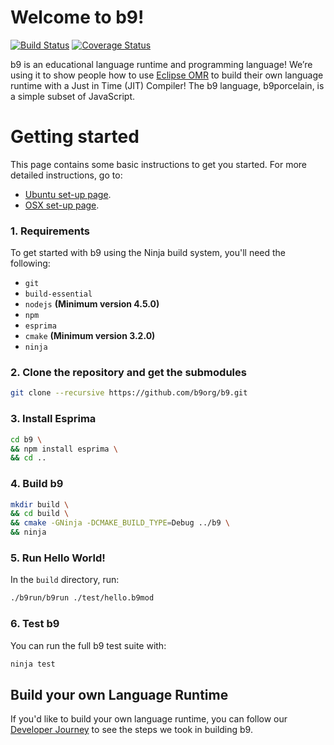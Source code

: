# Welcome to b9!

[![Build Status](https://api.travis-ci.org/b9org/b9.svg?branch=master)](https://travis-ci.org/b9org/b9)
[![Coverage Status](https://coveralls.io/repos/github/b9org/b9/badge.svg?branch=master)](https://coveralls.io/github/b9org/b9?branch=master)

b9 is an educational language runtime and programming language! We’re using it to show people how to use [Eclipse OMR] to build their own language runtime with a Just in Time (JIT) Compiler! The b9 language, b9porcelain, is a simple subset of JavaScript.

[Eclipse OMR]: https://github.com/eclipse/omr

# Getting started

This page contains some basic instructions to get you started. For more detailed instructions, go to:
* [Ubuntu set-up page](./docs/SetupUbuntu.md).
* [OSX set-up page](./docs/SetupOSX.md).

### 1. Requirements

To get started with b9 using the Ninja build system, you'll need the following:

* `git` 
* `build-essential`
* `nodejs` **(Minimum version 4.5.0)**
* `npm`
* `esprima`
* `cmake` **(Minimum version 3.2.0)**
* `ninja`

### 2. Clone the repository and get the submodules

```sh
git clone --recursive https://github.com/b9org/b9.git
```

### 3. Install Esprima

```sh
cd b9 \
&& npm install esprima \
&& cd ..
```

### 4. Build b9

```sh
mkdir build \
&& cd build \
&& cmake -GNinja -DCMAKE_BUILD_TYPE=Debug ../b9 \
&& ninja
```

### 5. Run Hello World!

In the `build` directory, run:

```sh
./b9run/b9run ./test/hello.b9mod
```

### 6. Test b9

You can run the full b9 test suite with:

```sh
ninja test
```

## Build your own Language Runtime

If you'd like to build your own language runtime, you can follow our [Developer Journey] to see the steps we took in building b9.

[Developer Journey]: ./docs/DeveloperJourney.md

